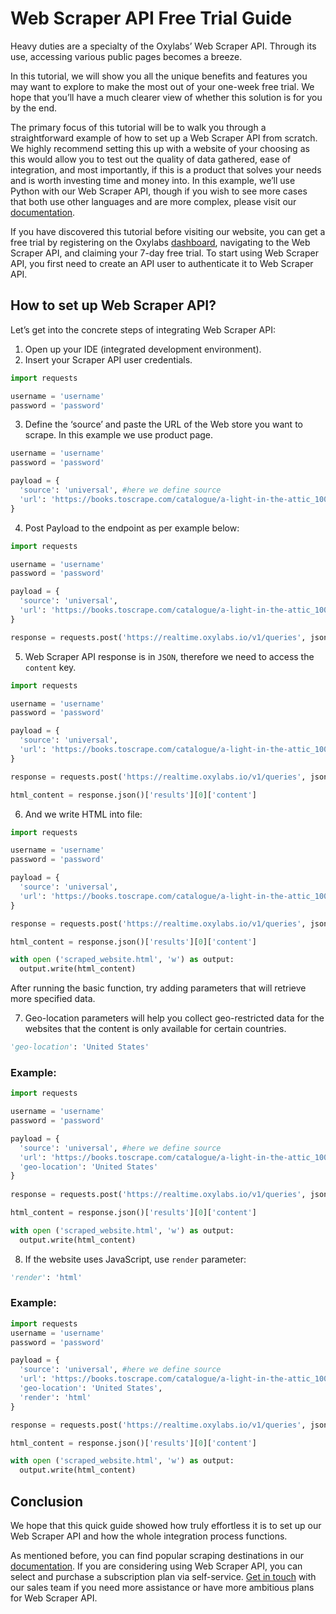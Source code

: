 # Web Scraper API Free Trial Guide

Heavy duties are a specialty of the Oxylabs’ Web Scraper API. Through its use, accessing various public pages becomes a breeze.

In this tutorial, we will show you all the unique benefits and features you may want to explore to make the most out of your one-week free trial. We hope that you’ll have a much clearer view of whether this solution is for you by the end.

The primary focus of this tutorial will be to walk you through a straightforward example of how to set up a Web Scraper API from scratch. We highly recommend setting this up with a website of your choosing as this would allow you to test out the quality of data gathered, ease of integration, and most importantly, if this is a product that solves your needs and is worth investing time and money into. In this example, we’ll use Python with our Web Scraper API, though if you wish to see more cases that both use other languages and are more complex, please visit our [documentation](https://oxy.yt/xr1o).

If you have discovered this tutorial before visiting our website, you can get a free trial by registering on the Oxylabs [dashboard](https://dashboard.oxylabs.io/en/), navigating to the Web Scraper API, and claiming your 7-day free trial. To start using Web Scraper API, you first need to create an API user to authenticate it to Web Scraper API.

## How to set up Web Scraper API?

Let’s get into the concrete steps of integrating Web Scraper API:

1. Open up your IDE (integrated development environment). 
2. Insert your Scraper API user credentials.

```python
import requests

username = 'username'
password = 'password'
```

3. Define the ‘source’ and paste the URL of the Web store you want to scrape. In this example we use [](https://books.toscrape.com) product page. 

```python
username = 'username'
password = 'password'

payload = {
  'source': 'universal', #here we define source
  'url': 'https://books.toscrape.com/catalogue/a-light-in-the-attic_1000/index.html'
}
```

4. Post Payload to the endpoint as per example below: [](https://realtime.oxylabs.io/v1/queries)

```python
import requests

username = 'username'
password = 'password'

payload = {
  'source': 'universal', 
  'url': 'https://books.toscrape.com/catalogue/a-light-in-the-attic_1000/index.html'
}

response = requests.post('https://realtime.oxylabs.io/v1/queries', json = payload, auth = (username, password))
```

5. Web Scraper API response is in `JSON`, therefore we need to access the `content` key.

```python
import requests

username = 'username'
password = 'password'

payload = {
  'source': 'universal',
  'url': 'https://books.toscrape.com/catalogue/a-light-in-the-attic_1000/index.html'
}

response = requests.post('https://realtime.oxylabs.io/v1/queries', json = payload, auth = (username, password))

html_content = response.json()['results'][0]['content']
```

6. And we write HTML into file:

```python
import requests

username = 'username'
password = 'password'

payload = {
  'source': 'universal',
  'url': 'https://books.toscrape.com/catalogue/a-light-in-the-attic_1000/index.html'
}

response = requests.post('https://realtime.oxylabs.io/v1/queries', json = payload, auth = (username, password))

html_content = response.json()['results'][0]['content']

with open ('scraped_website.html', 'w') as output:
  output.write(html_content)
```

After running the basic function, try adding parameters that will retrieve more specified data. 

7. Geo-location parameters will help you collect geo-restricted data for the websites that the content is only available for certain countries. 

```python
'geo-location': 'United States'
```

### Example:

```python
import requests

username = 'username'
password = 'password'

payload = {
  'source': 'universal', #here we define source
  'url': 'https://books.toscrape.com/catalogue/a-light-in-the-attic_1000/index.html',
  'geo-location': 'United States'
}
 
response = requests.post('https://realtime.oxylabs.io/v1/queries', json = payload, auth = (username, password))

html_content = response.json()['results'][0]['content']

with open ('scraped_website.html', 'w') as output:
  output.write(html_content)
```

8. If the website uses JavaScript, use `render` parameter: 

```python
'render': 'html'
```

### Example:

```python
import requests
username = 'username'
password = 'password'

payload = {
  'source': 'universal', #here we define source
  'url': 'https://books.toscrape.com/catalogue/a-light-in-the-attic_1000/index.html',
  'geo-location': 'United States',
  'render': 'html'
}

response = requests.post('https://realtime.oxylabs.io/v1/queries', json = payload, auth = (username, password))

html_content = response.json()['results'][0]['content']

with open ('scraped_website.html', 'w') as output:
  output.write(html_content)
```

## Conclusion

We hope that this quick guide showed how truly effortless it is to set up our Web Scraper API and how the whole integration process functions.

As mentioned before, you can find popular scraping destinations in our [documentation](https://oxy.yt/xr1o). If you are considering using Web Scraper API, you can select and purchase a subscription plan via self-service. [Get in touch](https://oxy.yt/LrYs) with our sales team if you need more assistance or have more ambitious plans for Web Scraper API.









